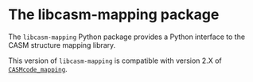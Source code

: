 The libcasm-mapping package
===========================

The `libcasm-mapping` Python package provides a Python interface to the CASM structure mapping library.

This version of `libcasm-mapping` is compatible with version 2.X of [`CASMcode_mapping`](https://github.com/prisms-center/CASMcode_mapping/).
